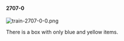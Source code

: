 #### 2707-0
![train-2707-0-0.png](https://github.com/lil-lab/nlvr/raw/master/nlvr/train/images/33/train-2707-0-0.png "train-2707-0-0.png")

There is a box with only blue and yellow items.